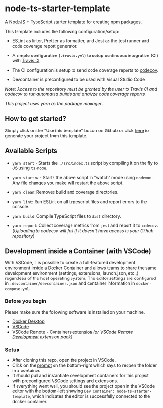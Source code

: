 # node-ts-starter-template

A NodeJS + TypeScript starter template for creating npm packages.

This template includes the following configuration/setup:

- ESLint as linter, Prettier as formatter, and Jest as the test runner and code coverage report generator.

- A simple configuration (`.travis.yml`) to setup continuous integration (CI) with [Travis CI](https://travis-ci.com/).

- The CI configuration is setup to send code coverage reports to [codecov](https://codecov.io).

- Devcontainer is preconfigured to be used with Visual Studio Code.

_Note: Access to the repository must be granted by the user to Travis CI and codecov to run automated builds and analyze code coverage reports_.

_This project uses yarn as the package manager_.

## How to get started?

Simply click on the "Use this template" button on Github or click [here](https://github.com/ukalwa/node-ts-starter-template/generate) to generate your project from this template.

## Available Scripts

- `yarn start` - Starts the `./src/index.ts` script by compiling it on the fly to JS using `ts-node`.

- `yarn start:w` - Starts the above script in "watch" mode using `nodemon`. Any file changes you make will restart the above script.

- `yarn clean`: Removes build and coverage directories.

- `yarn lint`: Run ESLint on all typescript files and report errors to the console.

- `yarn build`: Compile TypeScript files to `dist` directory.

- `yarn report`: Collect coverage metrics from `jest` and report it to `codecov`. (_Uploading to codecov will fail if it doesn't have access to your Github repository_)

## Development inside a Container (with VSCode)

With VSCode, it is possible to create a full-featured development environment inside a Docker Container and allows teams to share the same development environment (settings, extensions, launch.json, etc.,) regardless of the host operating system. The editor settings are configured in `.devcontainer/devcontainer.json` and container information in `docker-compose.yml`.

### Before you begin

Please make sure the following software is installed on your machine.

- [Docker Desktop]
- [VSCode]
- [VSCode Remote - Containers] extension _(or [VSCode Remote Development] extension pack)_

### Setup

- After cloning this repo, open the project in VSCode.
- Click on the [prompt] on the bottom-right which says to reopen the folder in a container.
- It should pull and instantiate development containers for this project with preconfigured VSCode settings and extensions.
- If everything went well, you should see the project open in the VSCode editor with the bottom-left showing `Dev Container: node-ts-starter-template`, which indicates the editor is successfully connected to the docker container.

[docker desktop]: https://www.docker.com/products/docker-desktop
[vscode]: https://code.visualstudio.com/Download
[vscode remote - containers]: https://marketplace.visualstudio.com/items?itemName=ms-vscode-remote.remote-containers
[vscode remote development]: https://marketplace.visualstudio.com/items?itemName=ms-vscode-remote.vscode-remote-extensionpack
[prompt]: https://code.visualstudio.com/docs/remote/containers#_adding-configuration-files-to-public-or-private-repositories
